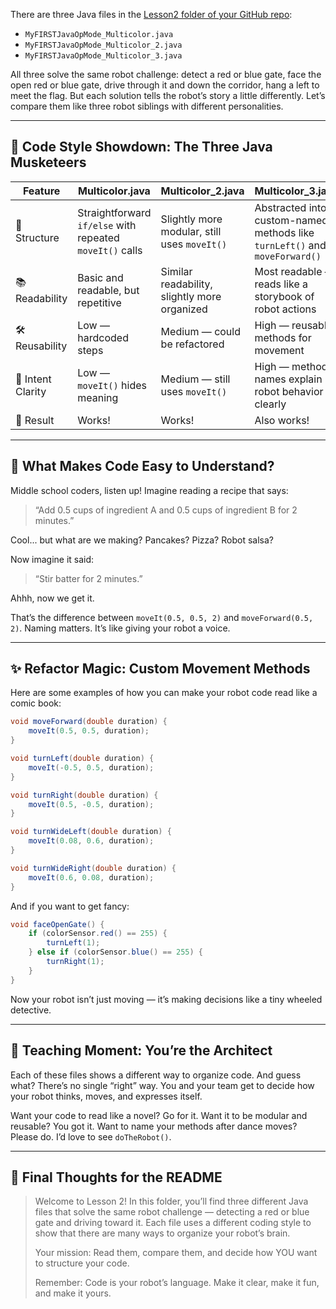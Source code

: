 There are three Java files in the [Lesson2 folder of your GitHub repo](https://github.com/IndecisiveDevices/PreSeasonSandbox/tree/main/TeamCode/src/main/java/org/firstinspires/ftc/teamcode/SimulatorLessons/FtcSensors/Lesson2):

- `MyFIRSTJavaOpMode_Multicolor.java`
- `MyFIRSTJavaOpMode_Multicolor_2.java`
- `MyFIRSTJavaOpMode_Multicolor_3.java`

All three solve the same robot challenge: detect a red or blue gate, face the open red or blue gate, drive through it and down the corridor, hang a left to meet the flag. But each solution tells the robot’s story a little differently. Let’s compare them like three robot siblings with different personalities.

---

## 🤖 Code Style Showdown: The Three Java Musketeers

| Feature | Multicolor.java | Multicolor_2.java | Multicolor_3.java |
|--------|------------------|-------------------|-------------------|
| 🧠 Structure | Straightforward `if/else` with repeated `moveIt()` calls | Slightly more modular, still uses `moveIt()` | Abstracted into custom-named methods like `turnLeft()` and `moveForward()` |
| 📚 Readability | Basic and readable, but repetitive | Similar readability, slightly more organized | Most readable — reads like a storybook of robot actions |
| 🛠️ Reusability | Low — hardcoded steps | Medium — could be refactored | High — reusable methods for movement |
| 🎯 Intent Clarity | Low — `moveIt()` hides meaning | Medium — still uses `moveIt()` | High — method names explain robot behavior clearly |
| 🧪 Result | Works! | Works! | Also works! |

---

## 🧩 What Makes Code Easy to Understand?

Middle school coders, listen up! Imagine reading a recipe that says:

> “Add 0.5 cups of ingredient A and 0.5 cups of ingredient B for 2 minutes.”

Cool... but what are we making? Pancakes? Pizza? Robot salsa?

Now imagine it said:

> “Stir batter for 2 minutes.”

Ahhh, now we get it.

That’s the difference between `moveIt(0.5, 0.5, 2)` and `moveForward(0.5, 2)`. Naming matters. It’s like giving your robot a voice.

---

## ✨ Refactor Magic: Custom Movement Methods

Here are some examples of how you can make your robot code read like a comic book:

```java
void moveForward(double duration) {
    moveIt(0.5, 0.5, duration);
}

void turnLeft(double duration) {
    moveIt(-0.5, 0.5, duration);
}

void turnRight(double duration) {
    moveIt(0.5, -0.5, duration);
}

void turnWideLeft(double duration) {
    moveIt(0.08, 0.6, duration);
}

void turnWideRight(double duration) {
    moveIt(0.6, 0.08, duration);
}
```

And if you want to get fancy:

```java
void faceOpenGate() {
    if (colorSensor.red() == 255) {
        turnLeft(1);
    } else if (colorSensor.blue() == 255) {
        turnRight(1);
    }
}
```

Now your robot isn’t just moving — it’s making decisions like a tiny wheeled detective.

---

## 🧠 Teaching Moment: You’re the Architect

Each of these files shows a different way to organize code. And guess what? There’s no single “right” way. You and your team get to decide how your robot thinks, moves, and expresses itself.

Want your code to read like a novel? Go for it.
Want it to be modular and reusable? You got it.
Want to name your methods after dance moves? Please do. I’d love to see `doTheRobot()`.

---

## 🎉 Final Thoughts for the README

> Welcome to Lesson 2! In this folder, you’ll find three different Java files that solve the same robot challenge — detecting a red or blue gate and driving toward it. Each file uses a different coding style to show that there are many ways to organize your robot’s brain.  
>
> Your mission: Read them, compare them, and decide how YOU want to structure your code.  
>
> Remember: Code is your robot’s language. Make it clear, make it fun, and make it yours.
